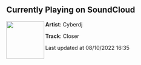 ## Currently Playing on SoundCloud

[<img align="left" width="100" src="https://i1.sndcdn.com/artworks-sxjpuFLcgj7P-0-t500x500.png">](https://soundcloud.com/officialdjcyber/closer)

**Artist**: Cyberdj 

**Track**: Closer

Last updated at 08/10/2022 16:35
